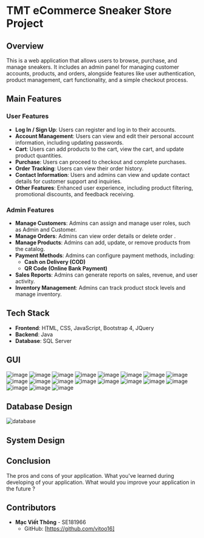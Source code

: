 # TMT eCommerce Sneaker Store Project
## Overview
This is a web application that allows users to browse, purchase, and manage sneakers. It includes an admin panel for managing customer accounts, products, and orders, alongside features like user authentication, product management, cart functionality, and a simple checkout process.

## Main Features
### **User Features**

- **Log In / Sign Up**: Users can register and log in to their accounts.
- **Account Management**: Users can view and edit their personal account information, including updating passwords.
- **Cart**: Users can add products to the cart, view the cart, and update product quantities.
- **Purchase**: Users can proceed to checkout and complete purchases.
- **Order Tracking**: Users can view their order history. 
- **Contact Information**: Users and admins can view and update contact details for customer support and inquiries.
- **Other Features**: Enhanced user experience, including product filtering, promotional discounts, and feedback receiving.

### **Admin Features**

- **Manage Customers**: Admins can assign and manage user roles, such as Admin and Customer.
- **Manage Orders**: Admins can view order details or delete order .
- **Manage Products**: Admins can add, update, or remove products from the catalog.
- **Payment Methods**: Admins can configure payment methods, including:
  - **Cash on Delivery (COD)**
  - **QR Code (Online Bank Payment)**
- **Sales Reports**: Admins can generate reports on sales, revenue, and user activity.
- **Inventory Management**: Admins can track product stock levels and manage inventory.

## Tech Stack

- **Frontend**: HTML, CSS, JavaScript, Bootstrap 4, JQuery
- **Backend**: Java
- **Database**: SQL Server


## GUI

![image](https://github.com/user-attachments/assets/9dc3c55e-8eaf-4d54-83be-eda5696a5dc0)
![image](https://github.com/user-attachments/assets/59147b8d-00ce-490b-8a29-59259ec5db27)
![image](https://github.com/user-attachments/assets/dc4ad98b-a831-4fb1-918d-a6cbb93f6e2b)
![image](https://github.com/user-attachments/assets/672aa815-b125-4ea0-a99c-b89649e36ba8)
![image](https://github.com/user-attachments/assets/c088e2a5-5719-4281-95ed-d8857251c6e8)
![image](https://github.com/user-attachments/assets/a827f9d3-75e4-41fd-b780-c4e78771777a)
![image](https://github.com/user-attachments/assets/ab62964c-6cf0-40dc-8971-8118a64c767c)
![image](https://github.com/user-attachments/assets/b3fc74ac-f383-49e5-925c-4529ac15080e)
![image](https://github.com/user-attachments/assets/5f24459e-7c9d-4dba-856c-f0ddbc87d7a2)
![image](https://github.com/user-attachments/assets/29cc9a96-45d3-437e-895a-581a052f812d)
![image](https://github.com/user-attachments/assets/9622d7e8-f156-4014-8a29-1f603119baa1)
![image](https://github.com/user-attachments/assets/f7da8732-1a7a-4535-8636-6f56fbf78aed)
![image](https://github.com/user-attachments/assets/dda39a5b-0898-4e9d-ab04-13488f62dc8f)
![image](https://github.com/user-attachments/assets/ad55e56d-7a17-4a56-957b-4786f084c1a1)
![image](https://github.com/user-attachments/assets/2a5c5f41-61d7-4999-ac77-94436fe87d1e)
![image](https://github.com/user-attachments/assets/20c4e7c8-972e-40cb-9391-71119ea80410)
![image](https://github.com/user-attachments/assets/d587de8f-bc5b-4602-ae31-3bd08ae3c8a5)
![image](https://github.com/user-attachments/assets/de4e3a57-e3f2-488f-9d44-c6a47548daad)
![image](https://github.com/user-attachments/assets/3dd8fb4c-cb2a-4bb4-b11d-3967af8bf355)

## Database Design

![database](https://github.com/user-attachments/assets/1244673d-c555-47e9-812e-0a815073aecb)

## System Design



## Conclusion

The pros and cons of your application.
 What you've learned during developing of your application.
 What would you improve your application in the future ?
 
## Contributors

- **Mạc Viết Thông** - SE181966
  - GitHub: [https://github.com/vitoo16]
    


